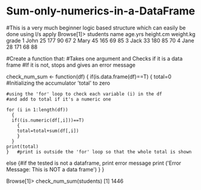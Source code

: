 # Sum-only-numerics-in-a-DataFrame
#This is a very much beginner logic based structure which can easily be done using l/s apply
Browse[1]> students
  name age.yrs height.cm weight.kg grade
1 John      25       177        90    67
2 Mary      45       165        69    85
3 Jack      33       180        85    70
4 Jane      28       171        68    88

#Create a function that:
#Takes one argument and Checks if it is a data frame
#If it is not, stops and gives an error message

check_num_sum <- function(df)
{
  if(is.data.frame(df)==T)
    {
    total=0 #Initializing the accumulator 'total' to zero
    
    #using the 'for' loop to check each variable (i) in the df 
    #and add to total if it's a numeric one
    
    for (i in 1:length(df))
      {
      if((is.numeric(df[,i]))==T)
        {
        total=total+sum(df[,i])
        }
      }
    print(total)
    }   #print is outside the 'for' loop so that the whole total is shown
  else
    {#if the tested is not a dataframe, print error message
      print ('Error Message: This is NOT a data frame')
    }
}

Browse[1]> check_num_sum(students)
[1] 1446
